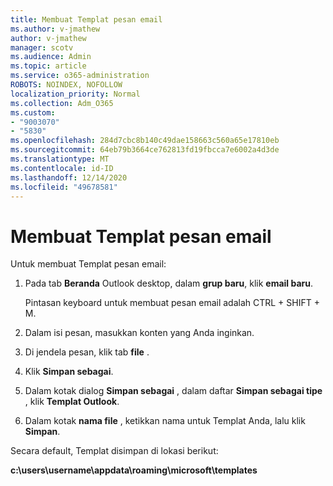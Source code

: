 ```yaml
---
title: Membuat Templat pesan email
ms.author: v-jmathew
author: v-jmathew
manager: scotv
ms.audience: Admin
ms.topic: article
ms.service: o365-administration
ROBOTS: NOINDEX, NOFOLLOW
localization_priority: Normal
ms.collection: Adm_O365
ms.custom:
- "9003070"
- "5830"
ms.openlocfilehash: 284d7cbc8b140c49dae158663c560a65e17810eb
ms.sourcegitcommit: 64eb79b3664ce762813fd19fbcca7e6002a4d3de
ms.translationtype: MT
ms.contentlocale: id-ID
ms.lasthandoff: 12/14/2020
ms.locfileid: "49678581"
---
```

# <a name="create-an-email-message-template"></a>Membuat Templat pesan email

Untuk membuat Templat pesan email:

1. Pada tab **Beranda** Outlook desktop, dalam **grup baru**, klik **email baru**.

    Pintasan keyboard untuk membuat pesan email adalah CTRL + SHIFT + M.

2. Dalam isi pesan, masukkan konten yang Anda inginkan.
3. Di jendela pesan, klik tab **file** .
4. Klik **Simpan sebagai**.
5. Dalam kotak dialog **Simpan sebagai** , dalam daftar **Simpan sebagai tipe** , klik **Templat Outlook**.
6. Dalam kotak **nama file** , ketikkan nama untuk Templat Anda, lalu klik **Simpan**.

Secara default, Templat disimpan di lokasi berikut:

**c:\users\username\appdata\roaming\microsoft\templates**
